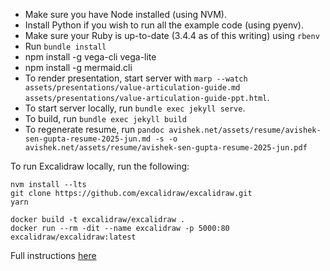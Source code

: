- Make sure you have Node installed (using NVM).
- Install Python if you wish to run all the example code (using pyenv).
- Make sure your Ruby is up-to-date (3.4.4 as of this writing) using ```rbenv```
- Run ```bundle install```
- npm install -g vega-cli vega-lite
- npm install -g mermaid.cli
- To render presentation, start server with ```marp --watch assets/presentations/value-articulation-guide.md assets/presentations/value-articulation-guide-ppt.html```.
- To start server locally, run ```bundle exec jekyll serve```.
- To build, run ```bundle exec jekyll build```
- To regenerate resume, run ```pandoc avishek.net/assets/resume/avishek-sen-gupta-resume-2025-jun.md -s -o avishek.net/assets/resume/avishek-sen-gupta-resume-2025-jun.pdf```

To run Excalidraw locally, run the following:

```
nvm install --lts
git clone https://github.com/excalidraw/excalidraw.git
yarn

docker build -t excalidraw/excalidraw .
docker run --rm -dit --name excalidraw -p 5000:80 excalidraw/excalidraw:latest
```

Full instructions [here](https://docs.excalidraw.com/docs/introduction/development)
